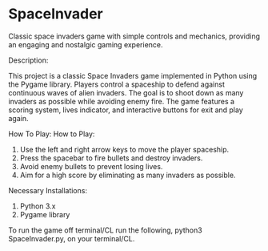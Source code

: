 # SpaceInvader
 Classic space invaders game with simple controls and mechanics, providing an engaging and nostalgic gaming experience.

Description:

This project is a classic Space Invaders game implemented in Python using the Pygame library. Players control a spaceship to defend against continuous waves of alien invaders. The goal is to shoot down as many invaders as possible while avoiding enemy fire. The game features a scoring system, lives indicator, and interactive buttons for exit and play again.

How To Play: How to Play:

1. Use the left and right arrow keys to move the player spaceship.
2. Press the spacebar to fire bullets and destroy invaders.
3. Avoid enemy bullets to prevent losing lives.
4. Aim for a high score by eliminating as many invaders as possible.

Necessary Installations:

1. Python 3.x
2. Pygame library

To run the game off terminal/CL run the following, python3 SpaceInvader.py, on your terminal/CL.
   
